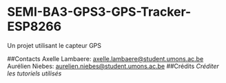 # SEMI-BA3-GPS3-GPS-Tracker-ESP8266
Un projet utilisant le capteur GPS

##Contacts
Axelle Lambaere: axelle.lambaere@student.umons.ac.be
Aurélien Niebes: aurelien.niebes@student.umons.ac.be
##Crédits
*Créditer les tutoriels utilisés*
